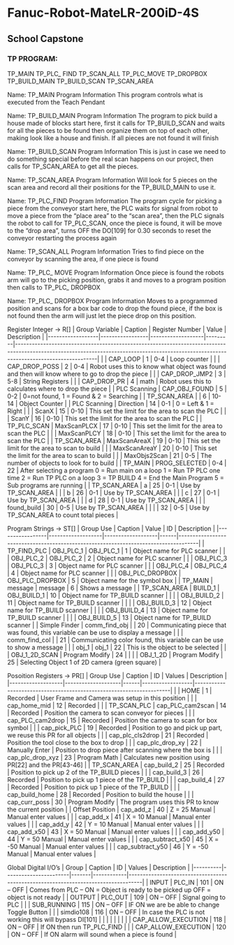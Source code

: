 # Fanuc-Robot-MateLR-200iD-4S

## School Capstone

### TP  PROGRAM: 
 TP_MAIN 
		TP_PLC_ FIND 
			TP_SCAN_ALL 
			TP_PLC_MOVE 
			TP_DROPBOX 
		TP_BUILD_MAIN 
			TP_BUILD_SCAN 
			TP_SCAN_AREA 

Name: TP_MAIN
Program Information
This program controls what is executed from the Teach Pendant

Name: TP_BUILD_MAIN
Program Information
The program to pick build a house made of blocks start here, first it calls for TP_BUILD_SCAN and waits for all the pieces to be found then organize them on top of each other, making look like a house and finish. 
If all pieces are not found it will finish

Name: TP_BUILD_SCAN
Program Information
This is just in case we need to do something special before the real scan happens on our project, then calls for TP_SCAN_AREA to get all the pieces.

Name: TP_SCAN_AREA
Program Information
Will look for 5 pieces on the scan area and record all their positions for the TP_BUILD_MAIN to use it.

Name: TP_PLC_FIND
Program Information
The program cycle for picking a piece from the conveyor start here, the PLC waits for signal from robot to move a piece from the “place area” to the “scan area”, then the PLC signals the robot to call for TP_PLC_SCAN, once the piece is found, it will be move to the “drop area”, turns OFF the DO[109] for 0.30 seconds to reset the conveyor restarting the process again

Name: TP_SCAN_ALL
Program Information
Tries to find piece on the conveyor by scanning the area, if one piece is found 

Name: TP_PLC_ MOVE
Program Information
Once piece is found the robots arm will go to the picking position, grabs it and moves to a program position then calls to TP_PLC_ DROPBOX

Name: TP_PLC_ DROPBOX
Program Information
Moves to a programmed position and scans for a box bar code to drop the found piece, if the box is not found then the arm will just let the piece drop on this position.

Register Integer → R[]
|  			Group Variable 		 |  			Caption 		       |  			Register Number 		 |  			Value 		 |  			Description 		                                                                                                                                                                           |
|------------------|-----------------|-------------------|---------|-----------------------------------------------------------------------------------------------------------------------------------------------------------------------------------------|
|  			   			 		            |  			CAP_LOOP 		      |  			1 		               |  			0-4 		   |  			Loop counter 		                                                                                                                                                                          |
|  			   			 		            |  			CAP_DROP_POSS 		 |  			2 		               |  			0-4 		   |  			Robot uses this to know what 			object was found and then will know where to go to drop the piece 		                                                                                        |
|  			   			 		            |  			CAP_DROP_JMP2 		 |  			3 		               |  			5-8 		   |  			String Registers 		                                                                                                                                                                      |
|  			   			 		            |  			CAP_DROP_PR 		   |  			4 		               |  			math 		  |  			Robot uses this to 			calculates where to drop the piece 		                                                                                                                                 |
|  			PLC Scanning 		   |  			CAP_OBJ_FOUND 		 |  			5 		               |  			0-2 		   |  			0=not found, 1 = Found & 			2 = Searching 		                                                                                                                                                |
|  			TP_SCAN_AREA 		   |  			   			 		           |  			6 		               |  			10-14 		 |  			Object Counter 		                                                                                                                                                                        |
|  			PLC Scanning 		   |  			Direction 		     |  			14 		              |  			0-1 		   |  			 0 = Left  & 1 = Right 		                                                                                                                                                                |
|  			   			 		            |  			ScanX 		         |  			15 		              |  			0-10 		  |  			This set the limit for the 			area to scan the PLC 		                                                                                                                                       |
|  			   			 		            |  			ScanY 		         |  			16 		              |  			0-10 		  |  			This set the limit for the 			area to scan the PLC 		                                                                                                                                       |
|  			TP_PLC_SCAN 		    |  			MaxScanPLCX 		   |  			17 		              |  			0-10 		  |  			This set the limit for the 			area to scan the PLC 		                                                                                                                                       |
|  			   			 		            |  			MaxScanPLCY 		   |  			18 		              |  			0-10 		  |  			This set the limit for the 			area to scan the PLC 		                                                                                                                                       |
|  			TP_SCAN_AREA 		   |  			MaxScanAreaX 		  |  			19 		              |  			0-10 		  |  			This set the limit for the 			area to scan to build 		                                                                                                                                      |
|  			   			 		            |  			MaxScanAreaY 		  |  			20 		              |  			0-10 		  |  			This set the limit for the 			area to scan to build 		                                                                                                                                      |
|  			   			 		            |  			MaxObjs2Scan 		  |  			21 		              |  			0-5 		   |  			The number of objects to 			look for to build 		                                                                                                                                            |
|  			TP_MAIN 		        |  			PROG_SELECTED 		 |  			0-4 		             |  			22 		    |  			After selecting a program  			  			0 = Run main on a loop  			  			1 = Run TP PLC one time  			  			2 = Run TP PLC on a loop  			  			3 = TP BUILD  			  			4 = End the Main Program  			 5 			= Sub programs are running 		 |
|  			TP_SCAN_AREA 		   |  			a 		             |  			25 		              |  			0-1 		   |  			Use by TP_SCAN_AREA 		                                                                                                                                                                   |
|  			   			 		            |  			b 		             |  			26 		              |  			0-1 		   |  			Use by TP_SCAN_AREA 		                                                                                                                                                                   |
|  			   			 		            |  			c 		             |  			27 		              |  			0-1 		   |  			Use by TP_SCAN_AREA 		                                                                                                                                                                   |
|  			   			 		            |  			d 		             |  			28 		              |  			0-1 		   |  			Use by TP_SCAN_AREA 		                                                                                                                                                                   |
|  			   			 		            |  			found_build 		   |  			30 		              |  			0-5 		   |  			Use by TP_SCAN_AREA 		                                                                                                                                                                   |
|  			   			 		            |  			   			 		           |  			32 		              |  			0-5 		   |  			Use by TP_SCAN_AREA to count 			total pieces 		                                                                                                                                             |

Program Strings → ST[]
|  			Group Use 		     |  			Caption 		         |  			Value 		           |  			ID 		 |  			Description 		                                                                       |
|-----------------|-------------------|-------------------|------|-------------------------------------------------------------------------------------|
|  			TP_FIND_PLC 		   |  			OBJ_PLC_1 		       |  			OBJ_PLC_1 		       |  			1 		  |  			Object name for PLC scanner 		                                                       |
|  			   			 		           |  			OBJ_PLC_2 		       |  			OBJ_PLC_2 		       |  			2 		  |  			Object name for PLC scanner 		                                                       |
|  			   			 		           |  			OBJ_PLC_3 		       |  			OBJ_PLC_3 		       |  			3 		  |  			Object name for PLC scanner 		                                                       |
|  			   			 		           |  			OBJ_PLC_4 		       |  			OBJ_PLC_4 		       |  			4 		  |  			Object name for PLC scanner 		                                                       |
|  			   			 		           |  			OBJ_PLC_DROPBOX 		 |  			OBJ_PLC_DROPBOX 		 |  			5 		  |  			Object name for the symbol 			box 		                                                    |
|  			TP_MAIN 		       |  			message 		         |  			message 		         |  			6 		  |  			Shows a message 		                                                                   |
|  			TP_SCAN_AREA 		  |  			BUILD_1 		         |  			OBJ_BUILD_1 		     |  			10 		 |  			Object name for TP_BUILD 			scanner 		                                                  |
|  			   			 		           |  			   			 		             |  			OBJ_BUILD_2 		     |  			11 		 |  			Object name for TP_BUILD 			scanner 		                                                  |
|  			   			 		           |  			   			 		             |  			OBJ_BUILD_3 		     |  			12 		 |  			Object name for TP_BUILD 			scanner 		                                                  |
|  			   			 		           |  			   			 		             |  			OBJ_BUILD_4 		     |  			13 		 |  			Object name for TP_BUILD 			scanner 		                                                  |
|  			   			 		           |  			   			 		             |  			OBJ_BUILD_5 		     |  			13 		 |  			Object name for TP_BUILD 			scanner 		                                                  |
|  			Simple Finder 		 |  			comm_find_obj 		   |  			   			 		             |  			20 		 |  			Communicating piece that was 			found, this variable can be use to display a message 		 |
|  			   			 		           |  			comm_find_col 		   |  			   			 		             |  			21 		 |  			Communicating color found, 			this variable can be use to show a message 		             |
|  			   			 		           |  			obj_1 		           |  			obj_1 		           |  			22 		 |  			This is the object to be 			selected 		                                                 |
|  			   			 		           |  			OBJ_1_2D_SCAN 		   |  			Program Modify 		  |  			24 		 |  			   			 		                                                                               |
|  			   			 		           |  			OBJ_1_2D 		        |  			Program Modify 		  |  			25 		 |  			Selecting Object 1 of 2D 			camera (green square) 		                                    |


Posoition Registers → PR[]
|  			Group Use 		       |  			Caption 		          |  			ID 		 |  			Values 		         |  			Description 		                                                       |
|-------------------|--------------------|------|------------------|---------------------------------------------------------------------|
|  			   			 		             |  			HOME 		             |  			1 		  |  			Recorded 		       |  			User Frame and Camera was 			setup in this position 		                  |
|  			   			 		             |  			cap_home_mid 		     |  			12 		 |  			Recorded 		       |  			   			 		                                                               |
|  			TP_SCAN_PLC 		     |  			cap_PLC_cam2scan 		 |  			14 		 |  			Recorded 		       |  			Position the camera to scan 			conveyor for pieces 		                   |
|  			   			 		             |  			cap_PLC_cam2drop 		 |  			15 		 |  			Recorded 		       |  			Position the camera to scan 			for box symbol 		                        |
|  			   			 		             |  			cap_pick_PLC 		     |  			19 		 |  			Recorded 		       |  			Position to go and pick up 			part, we reuse this PR for all objects 		 |
|  			   			 		             |  			cap_plc_cls2drop 		 |  			21 		 |  			Recorded 		       |  			Position the tool close to 			the box to drop 		                        |
|  			   			 		             |  			cap_plc_drop_xy 		  |  			22 		 |  			Manually Enter 		 |  			Position to drop piece after 			scanning where the box is 		            |
|  			   			 		             |  			cap_plc_drop_xyz 		 |  			23 		 |  			Program Math 		   |  			Calculates new position 			using PR[22] and the PR[43-46] 		            |
|  			TP_SCAN_AREA 		    |  			cap_build_2 		      |  			25 		 |  			Recorded 		       |  			Position to pick up 2 of the 			TP_BUILD pieces 		                      |
|  			   			 		             |  			cap_build_3 		      |  			26 		 |  			Recorded 		       |  			Position to pick up 1 piece 			of the TP_BUILD 		                       |
|  			   			 		             |  			cap_build_4 		      |  			27 		 |  			Recorded 		       |  			Position to pick up 1 piece 			of the TP_BUILD 		                       |
|  			   			 		             |  			cap_build_home 		   |  			28 		 |  			Recorded 		       |  			Position to build the house 		                                       |
|  			   			 		             |  			cap_curr_poss 		    |  			30 		 |  			Program Modify 		 |  			The program uses this PR to 			know the current position 		             |
|  			Offset Position 		 |  			cap_add_z 		        |  			40 		 |  			Z = 25 Manual 		  |  			Manual enter values 		                                               |
|  			   			 		             |  			cap_add_x 		        |  			41 		 |  			X = 10 Manual 		  |  			Manual enter values 		                                               |
|  			   			 		             |  			cap_add_y 		        |  			42 		 |  			Y = 10 Manual 		  |  			Manual enter values 		                                               |
|  			   			 		             |  			cap_add_x50 		      |  			43 		 |  			X = 50 Manual 		  |  			Manual enter values 		                                               |
|  			   			 		             |  			cap_add_y50 		      |  			44 		 |  			Y = 50 Manual 		  |  			Manual enter values 		                                               |
|  			   			 		             |  			cap_subtract_x50 		 |  			45 		 |  			X = -50 Manual 		 |  			Manual enter values 		                                               |
|  			   			 		             |  			cap_subtract_y50 		 |  			46 		 |  			Y = -50 Manual 		 |  			Manual enter values 		                                               |



Global Digital I/O’s
|  			Group 		  |  			Caption 		             |  			ID 		  |  			Values 		   |  			Description 		                                                                     |
|----------|-----------------------|-------|------------|-----------------------------------------------------------------------------------|
|  			INPUT 		  |  			PLC_IN 		              |  			101 		 |  			ON – OFF 		 |  			Comes from PLC – ON = 			Object is ready to be picked up OFF = object is not ready 		 |
|  			OUTPUT 		 |  			PLC_OUT 		             |  			109 		 |  			ON – OFF 		 |  			Signal going to PLC 		                                                             |
|  			   			 		    |  			SUB_RUNNING 		         |  			115 		 |  			ON – OFF 		 |  			IF ON we are be able to 			change Toggle Button 		                                    |
|  			   			 		    |  			simdio108 		           |  			116 		 |  			ON – OFF 		 |  			In case the PLC is not 			working this will bypass DI[101] 		                         |
|  			   			 		    |  			   			 		                 |  			   			 		 |  			   			 		      |  			   			 		                                                                             |
|  			   			 		    |  			CAP_ALLOW_EXECUTION 		 |  			118 		 |  			ON – OFF 		 |  			If ON then run TP_PLC_FIND 		                                                      |
|  			   			 		    |  			CAP_ALLOW_EXECUTION 		 |  			120 		 |  			ON – OFF 		 |  			If ON alarm will sound when 			a piece is found 		                                    |


